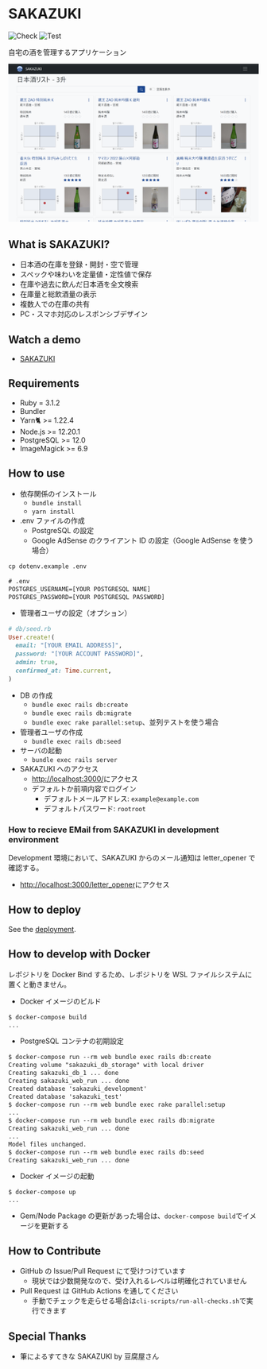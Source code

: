 # SAKAZUKI

![Check](https://github.com/momocus/sakazuki/workflows/Check/badge.svg)
![Test](https://github.com/momocus/sakazuki/workflows/Test/badge.svg)

自宅の酒を管理するアプリケーション

![Screenshot](./screenshot.png)

## What is SAKAZUKI?

- 日本酒の在庫を登録・開封・空で管理
- スペックや味わいを定量値・定性値で保存
- 在庫や過去に飲んだ日本酒を全文検索
- 在庫量と総飲酒量の表示
- 複数人での在庫の共有
- PC・スマホ対応のレスポンシブデザイン

## Watch a demo

- [SAKAZUKI](https://sakazuki.fly.dev/)

## Requirements

- Ruby = 3.1.2
- Bundler
- Yarn🐈 >= 1.22.4
- Node.js >= 12.20.1
- PostgreSQL >= 12.0
- ImageMagick >= 6.9

## How to use

- 依存関係のインストール
  - `bundle install`
  - `yarn install`
- .env ファイルの作成
  - PostgreSQL の設定
  - Google AdSense のクライアント ID の設定（Google AdSense を使う場合）

```console
cp dotenv.example .env
```

```shell
# .env
POSTGRES_USERNAME=[YOUR POSTGRESQL NAME]
POSTGRES_PASSWORD=[YOUR POSTGRESQL PASSWORD]
```

- 管理者ユーザの設定（オプション）

```ruby
# db/seed.rb
User.create!(
  email: "[YOUR EMAIL ADDRESS]",
  password: "[YOUR ACCOUNT PASSWORD]",
  admin: true,
  confirmed_at: Time.current,
)
```

- DB の作成
  - `bundle exec rails db:create`
  - `bundle exec rails db:migrate`
  - `bundle exec rake parallel:setup`、並列テストを使う場合
- 管理者ユーザの作成
  - `bundle exec rails db:seed`
- サーバの起動
  - `bundle exec rails server`
- SAKAZUKI へのアクセス
  - <http://localhost:3000/>にアクセス
  - デフォルトか前項内容でログイン
    - デフォルトメールアドレス: `example@example.com`
    - デフォルトパスワード: `rootroot`

### How to recieve EMail from SAKAZUKI in development environment

Development 環境において、SAKAZUKI からのメール通知は letter_opener で確認する。

- <http://localhost:3000/letter_opener>にアクセス

## How to deploy

See the [deployment](https://github.com/momocus/sakazuki/wiki/Deployment).

## How to develop with Docker

レポジトリを Docker Bind するため、レポジトリを WSL ファイルシステムに置くと動きません。

- Docker イメージのビルド

```console
$ docker-compose build
...
```

- PostgreSQL コンテナの初期設定

<!-- markdownlint-disable MD013 -->

```console
$ docker-compose run --rm web bundle exec rails db:create
Creating volume "sakazuki_db_storage" with local driver
Creating sakazuki_db_1 ... done
Creating sakazuki_web_run ... done
Created database 'sakazuki_development'
Created database 'sakazuki_test'
$ docker-compose run --rm web bundle exec rake parallel:setup
...
$ docker-compose run --rm web bundle exec rails db:migrate
Creating sakazuki_web_run ... done
...
Model files unchanged.
$ docker-compose run --rm web bundle exec rails db:seed
Creating sakazuki_web_run ... done
```

<!-- markdownlint-enable MD013 -->

- Docker イメージの起動

```console
$ docker-compose up
...
```

- Gem/Node Package の更新があった場合は、`docker-compose build`でイメージを更新する

## How to Contribute

- GitHub の Issue/Pull Request にて受けつけています
  - 現状では少数開発なので、受け入れるレベルは明確化されていません
- Pull Request は GitHub Actions を通してください
  - 手動でチェックを走らせる場合は`cli-scripts/run-all-checks.sh`で実行できます

## Special Thanks

- 筆によるすてきな SAKAZUKI by 豆腐屋さん
